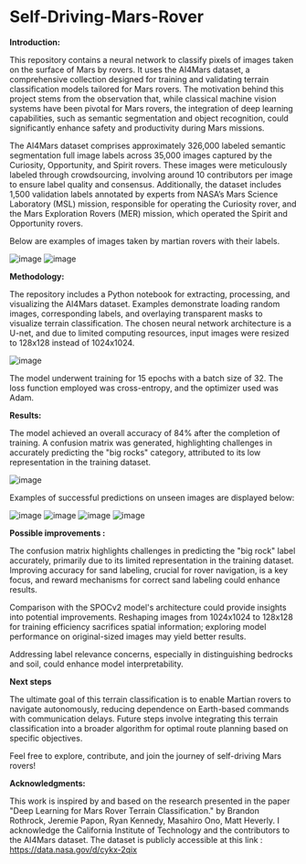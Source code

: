 # Self-Driving-Mars-Rover

**Introduction:**

This repository contains a neural network to classify pixels of images taken on the surface of Mars by rovers. It uses the AI4Mars dataset, a comprehensive collection designed for training and validating terrain classification models tailored for Mars rovers. The motivation behind this project stems from the observation that, while classical machine vision systems have been pivotal for Mars rovers, the integration of deep learning capabilities, such as semantic segmentation and object recognition, could significantly enhance safety and productivity during Mars missions.

The AI4Mars dataset comprises approximately 326,000 labeled semantic segmentation full image labels across 35,000 images captured by the Curiosity, Opportunity, and Spirit rovers. These images were meticulously labeled through crowdsourcing, involving around 10 contributors per image to ensure label quality and consensus. Additionally, the dataset includes 1,500 validation labels annotated by experts from NASA’s Mars Science Laboratory (MSL) mission, responsible for operating the Curiosity rover, and the Mars Exploration Rovers (MER) mission, which operated the Spirit and Opportunity rovers.

Below are examples of images taken by martian rovers with their labels. 

![image](https://github.com/AmauryPe/Self-Driving-Mars-Rover/assets/105310493/41e1d8c0-5c3c-44b6-89e2-280b6914800c)
![image](https://github.com/AmauryPe/Self-Driving-Mars-Rover/assets/105310493/51a9ec7d-1a21-4821-bb92-3285c9ff0657)


**Methodology:**

The repository includes a Python notebook for extracting, processing, and visualizing the AI4Mars dataset. Examples demonstrate loading random images, corresponding labels, and overlaying transparent masks to visualize terrain classification. The chosen neural network architecture is a U-net, and due to limited computing resources, input images were resized to 128x128 instead of 1024x1024.

![image](https://github.com/AmauryPe/Self-Driving-Mars-Rover/assets/105310493/4329316a-017b-47e0-bdd9-edf330993518)

The model underwent training for 15 epochs with a batch size of 32. The loss function employed was cross-entropy, and the optimizer used was Adam.


**Results:**

The model achieved an overall accuracy of 84% after the completion of training. A confusion matrix was generated, highlighting challenges in accurately predicting the "big rocks" category, attributed to its low representation in the training dataset.

![image](https://github.com/AmauryPe/Self-Driving-Mars-Rover/assets/105310493/ac766671-03ab-43fc-a7f8-0b109fdc0c03)

Examples of successful predictions on unseen images are displayed below:

![image](https://github.com/AmauryPe/Self-Driving-Mars-Rover/assets/105310493/fa53ddd7-ab70-4919-b5e8-c12c18d27a06)
![image](https://github.com/AmauryPe/Self-Driving-Mars-Rover/assets/105310493/95e25c81-2998-4021-84f4-2c948996f27f)
![image](https://github.com/AmauryPe/Self-Driving-Mars-Rover/assets/105310493/ee409592-b872-45b2-8804-33d1b4cff608)
![image](https://github.com/AmauryPe/Self-Driving-Mars-Rover/assets/105310493/577f4312-62c9-472c-ad08-376783394a08)



**Possible improvements :** 

The confusion matrix highlights challenges in predicting the "big rock" label accurately, primarily due to its limited representation in the training dataset. Improving accuracy for sand labeling, crucial for rover navigation, is a key focus, and reward mechanisms for correct sand labeling could enhance results.

Comparison with the SPOCv2 model's architecture could provide insights into potential improvements. Reshaping images from 1024x1024 to 128x128 for training efficiency sacrifices spatial information; exploring model performance on original-sized images may yield better results.

Addressing label relevance concerns, especially in distinguishing bedrocks and soil, could enhance model interpretability.

**Next steps**

The ultimate goal of this terrain classification is to enable Martian rovers to navigate autonomously, reducing dependence on Earth-based commands with communication delays. Future steps involve integrating this terrain classification into a broader algorithm for optimal route planning based on specific objectives.

Feel free to explore, contribute, and join the journey of self-driving Mars rovers!

**Acknowledgments:**

This work is inspired by and based on the research presented in the paper "Deep Learning for Mars Rover Terrain Classification." by Brandon Rothrock, Jeremie Papon, Ryan Kennedy, Masahiro Ono, Matt Heverly. I acknowledge the California Institute of Technology and the contributors to the AI4Mars dataset. The dataset is publicly accessible at this link : https://data.nasa.gov/d/cykx-2qix
